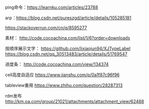 ping命令：https://learnku.com/articles/23788

arp：https://blog.csdn.net/pureszgd/article/details/105285181

https://stackoverrun.com/cn/q/8595277

素材：
http://code.cocoachina.com/list/1/6?order=downloads

按顺序展示文字：
https://github.com/lixiaojun94/XJTypeLabel
https://blog.csdn.net/qq_30513483/article/details/51769547

进度条：
http://code.cocoachina.com/view/134374

cell高度自适应
https://www.jianshu.com/p/0a1f87c96f96

tableview重用
https://www.zhihu.com/question/28287313

rdm发布
http://km.oa.com/group/21021/attachments/attachment_view/62488
